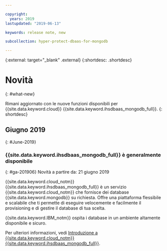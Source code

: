 ```yaml
---

copyright:
  years: 2019
lastupdated: "2019-06-13"

keywords: release note, new

subcollection: hyper-protect-dbaas-for-mongodb

---
```


{:external: target="_blank" .external}
{:shortdesc: .shortdesc}


# Novità
{: #what-new}

Rimani aggiornato con le nuove funzioni disponibili per {{site.data.keyword.cloud}} {{site.data.keyword.ihsdbaas_mongodb_full}}.
{: shortdesc}

## Giugno 2019
{: #June-2019}

### {{site.data.keyword.ihsdbaas_mongodb_full}} è generalmente disponibile
{: #ga-201906}
Novità a partire da: 21 giugno 2019

{{site.data.keyword.cloud_notm}} {{site.data.keyword.ihsdbaas_mongodb_full}} è un servizio {{site.data.keyword.cloud_notm}} che fornisce dei database {{site.data.keyword.mongodb}} su richiesta. Offre una piattaforma flessibile e scalabile che
ti permette di eseguire velocemente e facilmente il provisioning e di gestire il database di tua scelta.

{{site.data.keyword.IBM_notm}} ospita i database in un ambiente altamente disponibile e sicuro.

Per ulteriori informazioni, vedi [Introduzione a {{site.data.keyword.cloud_notm}} {{site.data.keyword.ihsdbaas_mongodb_full}}](/docs/services/hyper-protect-dbaas-for-mongodb?topic=hyper-protect-dbaas-for-mongodb-gettingstarted).
